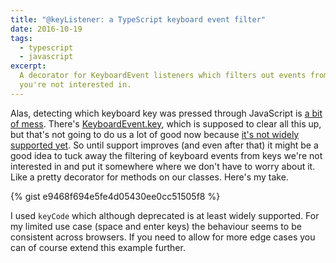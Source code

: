 ```yaml
---
title: "@keyListener: a TypeScript keyboard event filter"
date: 2016-10-19
tags:
  - typescript
  - javascript
excerpt:
  A decorator for KeyboardEvent listeners which filters out events from keys
  you're not interested in.
---
```


Alas, detecting which keyboard key was pressed through JavaScript is
[a bit of mess](http://www.quirksmode.org/js/keys.html). There's
[KeyboardEvent.key](https://developer.mozilla.org/en-US/docs/Web/API/KeyboardEvent/key),
which is supposed to clear all this up, but that's not going to do us a lot of
good now because
[it's not widely supported yet](http://caniuse.com/#feat=keyboardevent-key). So
until support improves (and even after that) it might be a good idea to tuck
away the filtering of keyboard events from keys we're not interested in and put
it somewhere where we don't have to worry about it. Like a pretty decorator for
methods on our classes. Here's my take.

{% gist e9468f694e5fe4d05430ee0cc51505f8 %}

I used `keyCode` which although deprecated is at least widely supported. For my
limited use case (space and enter keys) the behaviour seems to be consistent
across browsers. If you need to allow for more edge cases you can of course
extend this example further.
